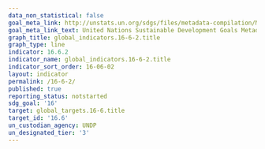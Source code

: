 ```yaml
---
data_non_statistical: false
goal_meta_link: http://unstats.un.org/sdgs/files/metadata-compilation/Metadata-Goal-16.pdf
goal_meta_link_text: United Nations Sustainable Development Goals Metadata (pdf 1361kB)
graph_title: global_indicators.16-6-2.title
graph_type: line
indicator: 16.6.2
indicator_name: global_indicators.16-6-2.title
indicator_sort_order: 16-06-02
layout: indicator
permalink: /16-6-2/
published: true
reporting_status: notstarted
sdg_goal: '16'
target: global_targets.16-6.title
target_id: '16.6'
un_custodian_agency: UNDP
un_designated_tier: '3'
---
```

